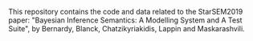 
This repository contains the code and data related to the StarSEM2019 paper: "Bayesian Inference Semantics: A Modelling System and A Test Suite", by Bernardy, Blanck, Chatzikyriakidis, Lappin and Maskarashvili.
